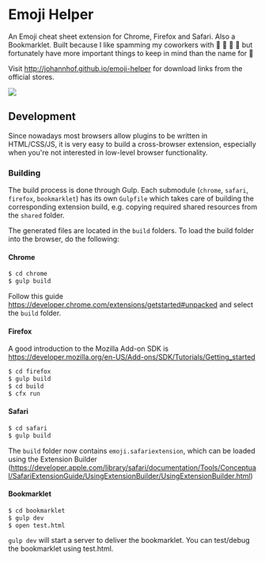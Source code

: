 Emoji Helper
============


An Emoji cheat sheet extension for Chrome, Firefox and Safari. Also a Bookmarklet. Built because I like spamming my coworkers with :mushroom: :pig: :rocket: :snail: but fortunately have more important things to keep in mind than the name for :moyai:

Visit http://johannhof.github.io/emoji-helper for download links from the official stores.

![](https://raw.githubusercontent.com/johannhof/emoji-helper/master/resources/screenshot1.png?token=2622601__eyJzY29wZSI6IlJhd0Jsb2I6am9oYW5uaG9mL2Vtb2ppLWhlbHBlci9tYXN0ZXIvcmVzb3VyY2VzL3NjcmVlbnNob3QxLnBuZyIsImV4cGlyZXMiOjE0MDA0MzExODJ9--1ee6793d36f12b16684379623ba84ce7de08ed57)


## Development

Since nowadays most browsers allow plugins to be written in HTML/CSS/JS, it is very easy to build a cross-browser extension, especially when you're not interested in low-level browser functionality.

### Building

The build process is done through Gulp. Each submodule (`chrome`, `safari`, `firefox`, `bookmarklet`) has its own `Gulpfile` which takes care of building the corresponding extension build, e.g. copying required shared resources from the `shared` folder. 

The generated files are located in the `build` folders. To load the build folder into the browser, do the following:


#### Chrome

```bash
$ cd chrome
$ gulp build
```
Follow this guide https://developer.chrome.com/extensions/getstarted#unpacked and select the `build` folder.


#### Firefox

A good introduction to the Mozilla Add-on SDK is https://developer.mozilla.org/en-US/Add-ons/SDK/Tutorials/Getting_started

```bash
$ cd firefox
$ gulp build
$ cd build
$ cfx run
```

#### Safari

```bash
$ cd safari
$ gulp build
```

The `build` folder now contains `emoji.safariextension`, which can be loaded using the Extension Builder (https://developer.apple.com/library/safari/documentation/Tools/Conceptual/SafariExtensionGuide/UsingExtensionBuilder/UsingExtensionBuilder.html)

#### Bookmarklet

```bash
$ cd bookmarklet
$ gulp dev
$ open test.html
```

`gulp dev` will start a server to deliver the bookmarklet. You can test/debug the bookmarklet using test.html.
